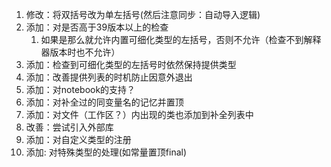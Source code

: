 1. 修改：将双括号改为单左括号(然后注意同步：自动导入逻辑)
2. 添加：对是否高于39版本以上的检查
   1. 如果是那么就允许内置可细化类型的左括号，否则不允许（检查不到解释器版本时也不允许）
3. 添加：检查到可细化类型的左括号时依然保持提供类型
4. 添加：改善提供列表的时机防止因意外退出
5. 添加：对notebook的支持？
6. 添加：对补全过的同变量名的记忆并置顶
7. 添加：对文件（工作区？）内出现的类也添加到补全列表中
8. 改善：尝试引入外部库
9. 添加：对自定义类型的注册
10. 添加: 对特殊类型的处理(如常量置顶final)

